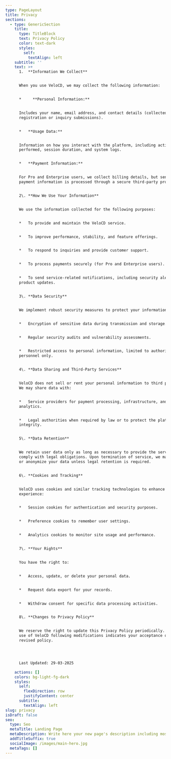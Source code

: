 ```yaml
---
type: PageLayout
title: Privacy
sections:
  - type: GenericSection
    title:
      type: TitleBlock
      text: Privacy Policy
      color: text-dark
      styles:
        self:
          textAlign: left
    subtitle: ''
    text: >+
      1.  **Information We Collect**


      When you use VeloCD, we may collect the following information:


      *     **Personal Information:**


      Includes your name, email address, and contact details (collected during
      registration or inquiry submissions).


      *   **Usage Data:**


      Information on how you interact with the platform, including actions
      performed, session duration, and system logs.


      *   **Payment Information:**


      For Pro and Enterprise users, we collect billing details, but sensitive
      payment information is processed through a secure third-party provider.


      2\. **How We Use Your Information**


      We use the information collected for the following purposes:


      *   To provide and maintain the VeloCD service.


      *   To improve performance, stability, and feature offerings.


      *   To respond to inquiries and provide customer support.


      *   To process payments securely (for Pro and Enterprise users).


      *   To send service-related notifications, including security alerts and
      product updates.


      3\. **Data Security**


      We implement robust security measures to protect your information:


      *   Encryption of sensitive data during transmission and storage.


      *   Regular security audits and vulnerability assessments.


      *   Restricted access to personal information, limited to authorized
      personnel only.


      4\. **Data Sharing and Third-Party Services**


      VeloCD does not sell or rent your personal information to third parties.
      We may share data with:


      *   Service providers for payment processing, infrastructure, and
      analytics.


      *   Legal authorities when required by law or to protect the platform's
      integrity.


      5\. **Data Retention**


      We retain user data only as long as necessary to provide the service and
      comply with legal obligations. Upon termination of service, we may delete
      or anonymize your data unless legal retention is required.


      6\. **Cookies and Tracking**


      VeloCD uses cookies and similar tracking technologies to enhance user
      experience:


      *   Session cookies for authentication and security purposes.


      *   Preference cookies to remember user settings.


      *   Analytics cookies to monitor site usage and performance.


      7\. **Your Rights**


      You have the right to:


      *   Access, update, or delete your personal data.


      *   Request data export for your records.


      *   Withdraw consent for specific data processing activities.


      8\. **Changes to Privacy Policy**


      We reserve the right to update this Privacy Policy periodically. Continued
      use of VeloCD following modifications indicates your acceptance of the
      revised policy.




      Last Updated: 29-03-2025

    actions: []
    colors: bg-light-fg-dark
    styles:
      self:
        flexDirection: row
        justifyContent: center
      subtitle:
        textAlign: left
slug: privacy
isDraft: false
seo:
  type: Seo
  metaTitle: Landing Page
  metaDescription: Write here your new page's description including most relevant keywords.
  addTitleSuffix: true
  socialImage: /images/main-hero.jpg
  metaTags: []
---
```

